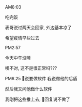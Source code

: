 AM8:03

吃完饭

表哥说过两天会回家, 外边基本凉了

希望疫情早些过去

PM2:57

今天中午没睡

噢不对, 这不是很正常吗???

PM9:25
👀说要做软件
我说做他的后盾

然后我又问他做什么软件

我刚把这些推上去, 
👀回复说不做了